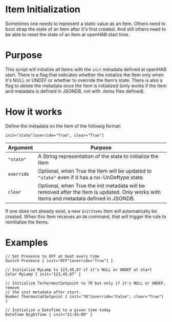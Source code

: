 # Item Initialization
Sometimes one needs to represent a static value as an Item.
Others need to boot strap the state of an Item after it's first created.
And still others need to be able to reset the state of an Item at openHAB start time.

# Purpose
This script will initialize all Items with the `init` metadata defined at openHAB start.
There is a flag that indicates whether the initialize the Item only when it's NULL or UNDEF or whether to override the Item's state.
There is also a flag to delete the metadata once the Item is initialized (only works if the Item and metadata is defined in JSONDB, not with .items files defined).

# How it works
Define the metadata on the Item of the followig format:

```
init="state"[override="True", clear="True"]
```

Argument | Purpose
-|-
`"state"` | A String representation of the state to initialize the Item
`override` | Optional, when True the Item will be updated to `"state"` even if it has a no-UnDeftype state.
`clear` | Optional, when True the init metadata will be removed after the Item is updated. Only works with Items and metadata defined in JSONDB.

If one does not already exist, a new `InitItems` Item will automatically be created.
When this Item receives an `ON` command, that will trigger the rule to reinitialize the Items.

# Examples

```
// Set Presence to OFF at boot every time
Switch Presence { init="OFF"[override="True"] }

// Initialize MyLamp to 123,45,67 if it's NULL or UNDEF at start
Color MyLamp { init="123,45,67" }

// Initialize TerhermostSetpoint to 70 but only if it's NULL or UNDEF, remove
// the init metadata after start.
Number ThermostatSetpoint { init="70"[override="False", clear="True"] }

// Initialize a DateTime to a given time today
DateTime NightTime { init="21:45:00" }
```

